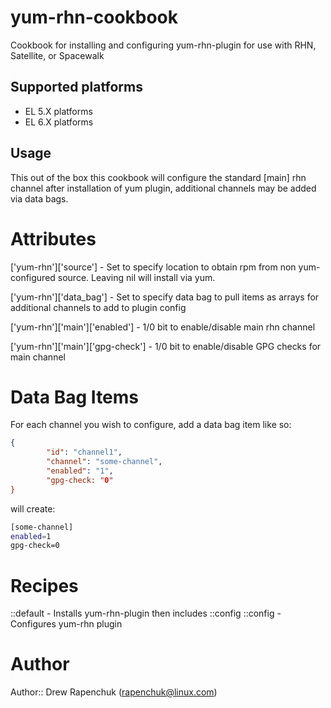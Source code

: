 yum-rhn-cookbook
=================
Cookbook for installing and configuring yum-rhn-plugin for use with RHN, Satellite, or Spacewalk

## Supported platforms
- EL 5.X platforms
- EL 6.X platforms

## Usage

This out of the box this cookbook will configure the standard [main] rhn channel after installation of yum plugin,
additional channels may be added via data bags.

# Attributes

['yum-rhn']['source'] - Set to specify location to obtain rpm from non yum-configured source. Leaving nil will install via yum.

['yum-rhn']['data_bag'] - Set to specify data bag to pull items as arrays for additional channels to add to plugin config

['yum-rhn']['main']['enabled'] - 1/0 bit to enable/disable main rhn channel

['yum-rhn']['main']['gpg-check'] - 1/0 bit to enable/disable GPG checks for main channel

# Data Bag Items

For each channel you wish to configure, add a data bag item like so:

```json
{
        "id": "channel1",
        "channel": "some-channel",
        "enabled": "1",
        "gpg-check: "0"
}
```
will create:
```sh
[some-channel]
enabled=1
gpg-check=0
```

# Recipes

::default - Installs yum-rhn-plugin then includes ::config
::config - Configures yum-rhn plugin

# Author

Author:: Drew Rapenchuk (rapenchuk@linux.com)

